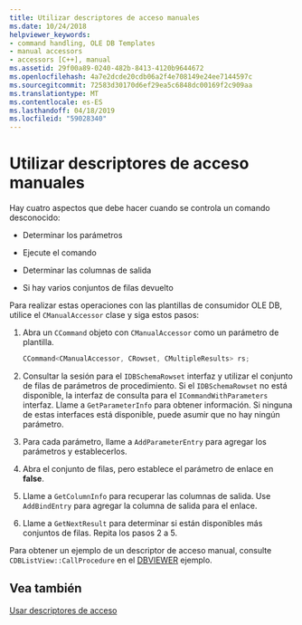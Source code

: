```yaml
---
title: Utilizar descriptores de acceso manuales
ms.date: 10/24/2018
helpviewer_keywords:
- command handling, OLE DB Templates
- manual accessors
- accessors [C++], manual
ms.assetid: 29f00a89-0240-482b-8413-4120b9644672
ms.openlocfilehash: 4a7e2dcde20cdb06a2f4e708149e24ee7144597c
ms.sourcegitcommit: 72583d30170d6ef29ea5c6848dc00169f2c909aa
ms.translationtype: MT
ms.contentlocale: es-ES
ms.lasthandoff: 04/18/2019
ms.locfileid: "59028340"
---
```

# <a name="using-manual-accessors"></a>Utilizar descriptores de acceso manuales

Hay cuatro aspectos que debe hacer cuando se controla un comando desconocido:

- Determinar los parámetros

- Ejecute el comando

- Determinar las columnas de salida

- Si hay varios conjuntos de filas devuelto

Para realizar estas operaciones con las plantillas de consumidor OLE DB, utilice el `CManualAccessor` clase y siga estos pasos:

1. Abra un `CCommand` objeto con `CManualAccessor` como un parámetro de plantilla.

    ```cpp
    CCommand<CManualAccessor, CRowset, CMultipleResults> rs;
    ```

1. Consultar la sesión para el `IDBSchemaRowset` interfaz y utilizar el conjunto de filas de parámetros de procedimiento. Si el `IDBSchemaRowset` no está disponible, la interfaz de consulta para el `ICommandWithParameters` interfaz. Llame a `GetParameterInfo` para obtener información. Si ninguna de estas interfaces está disponible, puede asumir que no hay ningún parámetro.

1. Para cada parámetro, llame a `AddParameterEntry` para agregar los parámetros y establecerlos.

1. Abra el conjunto de filas, pero establece el parámetro de enlace en **false**.

1. Llame a `GetColumnInfo` para recuperar las columnas de salida. Use `AddBindEntry` para agregar la columna de salida para el enlace.

1. Llame a `GetNextResult` para determinar si están disponibles más conjuntos de filas. Repita los pasos 2 a 5.

Para obtener un ejemplo de un descriptor de acceso manual, consulte `CDBListView::CallProcedure` en el [DBVIEWER](https://github.com/Microsoft/VCSamples) ejemplo.

## <a name="see-also"></a>Vea también

[Usar descriptores de acceso](../../data/oledb/using-accessors.md)